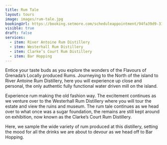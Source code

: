 ```yaml
---
title: Rum Tale
layout: tours
image: images/rum-tale.jpg
bookingUrl: https://booking.setmore.com/scheduleappointment/94fa39d9-3139-41a9-b47e-20d34c9be61f/services/b5b3a5a4-614c-4eba-8b1b-223f070f6d68?source=settings
visible: true
draft: false
services:
  - item: River Antoine Rum Distillery
  - item: Westerhall Rum Distillery
  - item: Clarke’s Court Rum Distillery
  - item: Bar Hopping
---
```


Entice your taste buds as you explore the wonders of the Flavours of Grenada’s Locally produced Rums. Journeying to the North of the island to River Antoine Rum Distillery, here you will experience up close and personal, the only authentic fully functional water driven mill on the island.

Experience rum making the old fashion way. The excitement continues as we venture over to the Westerhall Rum Distillery where you will tour the estate and view the ruins and museum. The rum tale continues as we head over to what once was a sugar foundation, the remains are still kept around on exhibition, now known as the Clarke’s Court Rum Distillery.

Here, we sample the wide variety of rum produced at this distillery, setting the mood for all the drinks we are about to devour as we head off to Bar Hopping.
